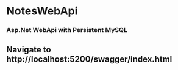# NotesWebApi
### Asp.Net WebApi with Persistent MySQL 
## Navigate to http://localhost:5200/swagger/index.html
